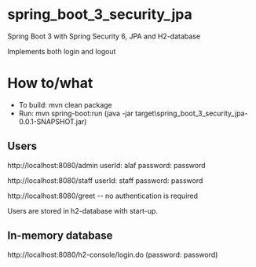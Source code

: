 
# spring_boot_3_security_jpa

Spring Boot 3 with Spring Security 6,  JPA and H2-database

Implements both login and logout


How to/what
============

- To build: mvn clean package 
- Run:  mvn spring-boot:run    (java -jar target\spring_boot_3_security_jpa-0.0.1-SNAPSHOT.jar)


Users
--------
http://localhost:8080/admin
userId: alaf
password: password


http://localhost:8080/staff
userId: staff
password: password

http://localhost:8080/greet  -- no authentication is required 


Users are stored in h2-database with start-up. 

In-memory database
----------------------------
http://localhost:8080/h2-console/login.do   (password: password)
